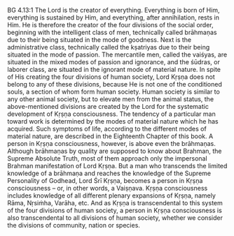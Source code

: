 BG 4.13:1	The Lord is the creator of everything. Everything is born of Him, everything is sustained by Him, and everything, after annihilation, rests in Him. He is therefore the creator of the four divisions of the social order, beginning with the intelligent class of men, technically called brāhmaṇas due to their being situated in the mode of goodness. Next is the administrative class, technically called the kṣatriyas due to their being situated in the mode of passion. The mercantile men, called the vaiśyas, are situated in the mixed modes of passion and ignorance, and the śūdras, or laborer class, are situated in the ignorant mode of material nature. In spite of His creating the four divisions of human society, Lord Kṛṣṇa does not belong to any of these divisions, because He is not one of the conditioned souls, a section of whom form human society. Human society is similar to any other animal society, but to elevate men from the animal status, the above-mentioned divisions are created by the Lord for the systematic development of Kṛṣṇa consciousness. The tendency of a particular man toward work is determined by the modes of material nature which he has acquired. Such symptoms of life, according to the different modes of material nature, are described in the Eighteenth Chapter of this book. A person in Kṛṣṇa consciousness, however, is above even the brāhmaṇas. Although brāhmaṇas by quality are supposed to know about Brahman, the Supreme Absolute Truth, most of them approach only the impersonal Brahman manifestation of Lord Kṛṣṇa. But a man who transcends the limited knowledge of a brāhmaṇa and reaches the knowledge of the Supreme Personality of Godhead, Lord Śrī Kṛṣṇa, becomes a person in Kṛṣṇa consciousness – or, in other words, a Vaiṣṇava. Kṛṣṇa consciousness includes knowledge of all different plenary expansions of Kṛṣṇa, namely Rāma, Nṛsiṁha, Varāha, etc. And as Kṛṣṇa is transcendental to this system of the four divisions of human society, a person in Kṛṣṇa consciousness is also transcendental to all divisions of human society, whether we consider the divisions of community, nation or species.
